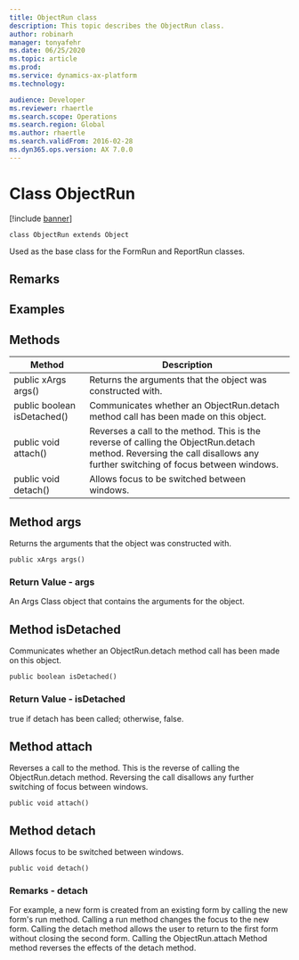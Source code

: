 ```yaml
---
title: ObjectRun class
description: This topic describes the ObjectRun class.
author: robinarh
manager: tonyafehr
ms.date: 06/25/2020
ms.topic: article
ms.prod: 
ms.service: dynamics-ax-platform
ms.technology: 

audience: Developer
ms.reviewer: rhaertle
ms.search.scope: Operations
ms.search.region: Global
ms.author: rhaertle
ms.search.validFrom: 2016-02-28
ms.dyn365.ops.version: AX 7.0.0
---
```


# Class ObjectRun

[!include [banner](../../includes/banner.md)]

```xpp
class ObjectRun extends Object
```

Used as the base class for the FormRun and ReportRun classes.

## Remarks

## Examples

## Methods

| Method                      | Description                                                                                                                                                             |
|-----------------------------|-------------------------------------------------------------------------------------------------------------------------------------------------------------------------|
| public xArgs args()         | Returns the arguments that the object was constructed with.                                                                                                             |
| public boolean isDetached() | Communicates whether an ObjectRun.detach method call has been made on this object.                                                                                      |
| public void attach()        | Reverses a call to the method. This is the reverse of calling the ObjectRun.detach method. Reversing the call disallows any further switching of focus between windows. |
| public void detach()        | Allows focus to be switched between windows.                                                                                                                            |

## Method args

Returns the arguments that the object was constructed with.

```xpp
public xArgs args()
```

### Return Value - args

An Args Class object that contains the arguments for the object.

## Method isDetached

Communicates whether an ObjectRun.detach method call has been made on this object.

```xpp
public boolean isDetached()
```

### Return Value - isDetached

true if detach has been called; otherwise, false.

## Method attach

Reverses a call to the method. This is the reverse of calling the ObjectRun.detach method. Reversing the call disallows any further switching of focus between windows.

```xpp
public void attach()
```

## Method detach

Allows focus to be switched between windows.

```xpp
public void detach()
```

### Remarks - detach

For example, a new form is created from an existing form by calling the new form's run method. Calling a run method changes the focus to the new form. Calling the detach method allows the user to return to the first form without closing the second form. Calling the ObjectRun.attach Method method reverses the effects of the detach method.

